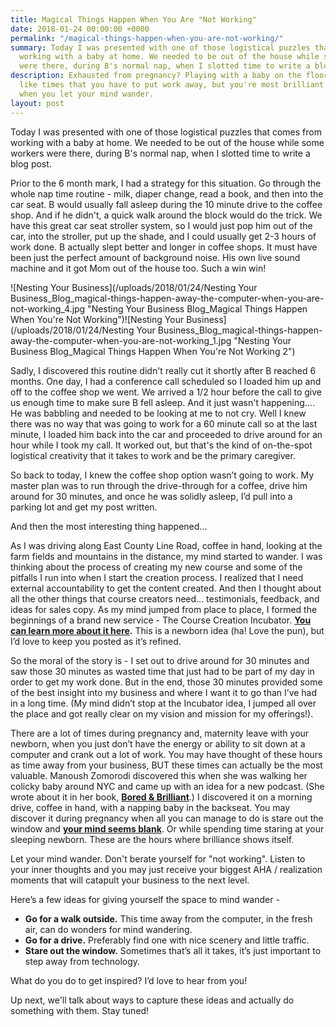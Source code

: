 ```yaml
---
title: Magical Things Happen When You Are "Not Working"
date: 2018-01-24 00:00:00 +0000
permalink: "/magical-things-happen-when-you-are-not-working/"
summary: Today I was presented with one of those logistical puzzles that comes from
  working with a baby at home. We needed to be out of the house while some workers
  were there, during B's normal nap, when I slotted time to write a blog post.
description: Exhausted from pregnancy? Playing with a baby on the floor? These seem
  like times that you have to put work away, but you're most brilliant ideas can come
  when you let your mind wander.
layout: post
---
```

Today I was presented with one of those logistical puzzles that comes from working with a baby at home. We needed to be out of the house while some workers were there, during B's normal nap, when I slotted time to write a blog post.

Prior to the 6 month mark, I had a strategy for this situation. Go through the whole nap time routine - milk, diaper change, read a book, and then into the car seat. B would usually fall asleep during the 10 minute drive to the coffee shop. And if he didn't, a quick walk around the block would do the trick. We have this great car seat stroller system, so I would just pop him out of the car, into the stroller, put up the shade, and I could usually get 2-3 hours of work done. B actually slept better and longer in coffee shops. It must have been just the perfect amount of background noise. His own live sound machine and it got Mom out of the house too. Such a win win!

![Nesting Your Business](/uploads/2018/01/24/Nesting Your Business_Blog_magical-things-happen-away-the-computer-when-you-are-not-working_4.jpg "Nesting Your Business Blog_Magical Things Happen When You're Not Working")![Nesting Your Business](/uploads/2018/01/24/Nesting Your Business_Blog_magical-things-happen-away-the-computer-when-you-are-not-working_1.jpg "Nesting Your Business Blog_Magical Things Happen When You're Not Working 2")

Sadly, I discovered this routine didn't really cut it shortly after B reached 6 months. One day, I had a conference call scheduled so I loaded him up and off to the coffee shop we went. We arrived a 1/2 hour before the call to give us enough time to make sure B fell asleep. And it just wasn't happening…. He was babbling and needed to be looking at me to not cry. Well I knew there was no way that was going to work for a 60 minute call so at the last minute, I loaded him back into the car and proceeded to drive around for an hour while I took my call. It worked out, but that's the kind of on-the-spot logistical creativity that it takes to work and be the primary caregiver.

So back to today, I knew the coffee shop option wasn’t going to work. My master plan was to run through the drive-through for a coffee, drive him around for 30 minutes, and once he was solidly asleep, I’d pull into a parking lot and get my post written.

And then the most interesting thing happened...

As I was driving along East County Line Road, coffee in hand, looking at the farm fields and mountains in the distance, my mind started to wander. I was thinking about the process of creating my new course and some of the pitfalls I run into when I start the creation process. I realized that I need external accountability to get the content created. And then I thought about all the other things that course creators need... testimonials, feedback, and ideas for sales copy. As my mind jumped from place to place, I formed the beginnings of a brand new service - The Course Creation Incubator. [**You can learn more about it here**](https://go.nestingyourbusiness.com/course_creation_incubator_interest "Nesting Your Business Course Creation Incubator")**.** This is a newborn idea (ha! Love the pun), but I’d love to keep you posted as it’s refined.

So the moral of the story is - I set out to drive around for 30 minutes and saw those 30 minutes as wasted time that just had to be part of my day in order to get my work done. But in the end, those 30 minutes provided some of the best insight into my business and where I want it to go than I’ve had in a long time. (My mind didn’t stop at the Incubator idea, I jumped all over the place and got really clear on my vision and mission for my offerings!).

There are a lot of times during pregnancy and, maternity leave with your newborn, when you just don’t have the energy or ability to sit down at a computer and crank out a lot of work. You may have thought of these hours as time away from your business, BUT these times can actually be the most valuable. Manoush Zomorodi discovered this when she was walking her colicky baby around NYC and came up with an idea for a new podcast. (She wrote about it in her book, [**Bored & Brilliant**](http://amzn.to/2DvCy6a "Nesting Your Business_Bored & Brilliant Book Recommendation").) I discovered it on a morning drive, coffee in hand, with a napping baby in the backseat. You may discover it during pregnancy when all you can manage to do is stare out the window and [**your mind seems blank**](http://nestingyourbusiness.com/my-baby-ate-my-creativity/ "Nesting Your Business_My Baby Ate My Creativity"). Or while spending time staring at your sleeping newborn. These are the hours where brilliance shows itself.

Let your mind wander. Don't berate yourself for "not working". Listen to your inner thoughts and you may just receive your biggest AHA / realization moments that will catapult your business to the next level.

Here’s a few ideas for giving yourself the space to mind wander -

* **Go for a walk outside.** This time away from the computer, in the fresh air, can do wonders for mind wandering.
* **Go for a drive.** Preferably find one with nice scenery and little traffic.
* **Stare out the window.** Sometimes that’s all it takes, it’s just important to step away from technology.

What do you do to get inspired? I’d love to hear from you!

Up next, we'll talk about ways to capture these ideas and actually do something with them. Stay tuned!